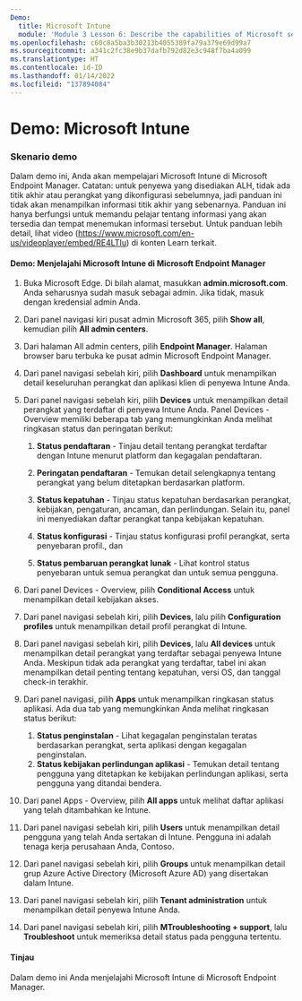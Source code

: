 ```yaml
---
Demo:
  title: Microsoft Intune
  module: 'Module 3 Lesson 6: Describe the capabilities of Microsoft security solutions: Describe endpoint security with Microsoft Intune'
ms.openlocfilehash: c60c8a5ba3b30213b4055389fa79a379e69d99a7
ms.sourcegitcommit: a341c2fc38e9b37dafb792d82e3c948f7ba4a099
ms.translationtype: HT
ms.contentlocale: id-ID
ms.lasthandoff: 01/14/2022
ms.locfileid: "137894084"
---
```

# <a name="demo-microsoft-intune"></a>Demo: Microsoft Intune

### <a name="demo-scenario"></a>Skenario demo

Dalam demo ini, Anda akan mempelajari Microsoft Intune di Microsoft Endpoint Manager. Catatan: untuk penyewa yang disediakan ALH, tidak ada titik akhir atau perangkat yang dikonfigurasi sebelumnya, jadi panduan ini tidak akan menampilkan informasi titik akhir yang sebenarnya. Panduan ini hanya berfungsi untuk memandu pelajar tentang informasi yang akan tersedia dan tempat menemukan informasi tersebut.  Untuk panduan lebih detail, lihat video (<https://www.microsoft.com/en-us/videoplayer/embed/RE4LTIu>) di konten Learn terkait.



#### <a name="demo-explore-microsoft-intune-in-microsoft-endpoint-manager"></a>Demo: Menjelajahi Microsoft Intune di Microsoft Endpoint Manager

1. Buka Microsoft Edge. Di bilah alamat, masukkan **admin.microsoft.com**.  Anda seharusnya sudah masuk sebagai admin.  Jika tidak, masuk dengan kredensial admin Anda.

1. Dari panel navigasi kiri pusat admin Microsoft 365, pilih **Show all**, kemudian pilih **All admin centers**.

1. Dari halaman All admin centers, pilih **Endpoint Manager**.  Halaman browser baru terbuka ke pusat admin Microsoft Endpoint Manager.

1. Dari panel navigasi sebelah kiri, pilih **Dashboard** untuk menampilkan detail keseluruhan perangkat dan aplikasi klien di penyewa Intune Anda.

1. Dari panel navigasi sebelah kiri, pilih **Devices** untuk menampilkan detail perangkat yang terdaftar di penyewa Intune Anda. Panel Devices - Overview memiliki beberapa tab yang memungkinkan Anda melihat ringkasan status dan peringatan berikut:
    1. **Status pendaftaran** - Tinjau detail tentang perangkat terdaftar dengan Intune menurut platform dan kegagalan pendaftaran.
    
    1. **Peringatan pendaftaran** - Temukan detail selengkapnya tentang perangkat yang belum ditetapkan berdasarkan platform.
    1. **Status kepatuhan** - Tinjau status kepatuhan berdasarkan perangkat, kebijakan, pengaturan, ancaman, dan perlindungan. Selain itu, panel ini menyediakan daftar perangkat tanpa kebijakan kepatuhan.
    1. **Status konfigurasi** - Tinjau status konfigurasi profil perangkat, serta penyebaran profil., dan
    1. **Status pembaruan perangkat lunak** - Lihat kontrol status penyebaran untuk semua perangkat dan untuk semua pengguna.

1. Dari panel Devices - Overview, pilih **Conditional Access** untuk menampilkan detail kebijakan akses.

1. Dari panel navigasi sebelah kiri, pilih **Devices**, lalu pilih **Configuration profiles** untuk menampilkan detail profil perangkat di Intune.

1. Dari panel navigasi sebelah kiri, pilih **Devices**, lalu **All devices** untuk menampilkan detail perangkat yang terdaftar sebagai penyewa Intune Anda.  Meskipun tidak ada perangkat yang terdaftar, tabel ini akan menampilkan detail penting tentang kepatuhan, versi OS, dan tanggal check-in terakhir.

1. Dari panel navigasi, pilih **Apps** untuk menampilkan ringkasan status aplikasi. Ada dua tab yang memungkinkan Anda melihat ringkasan status berikut:
    1. **Status penginstalan** - Lihat kegagalan penginstalan teratas berdasarkan perangkat, serta aplikasi dengan kegagalan penginstalan.
    1. **Status kebijakan perlindungan aplikasi** - Temukan detail tentang pengguna yang ditetapkan ke kebijakan perlindungan aplikasi, serta pengguna yang ditandai bendera.

1. Dari panel Apps - Overview, pilih **All apps** untuk melihat daftar aplikasi yang telah ditambahkan ke Intune.

1. Dari panel navigasi sebelah kiri, pilih **Users** untuk menampilkan detail pengguna yang telah Anda sertakan di Intune. Pengguna ini adalah tenaga kerja perusahaan Anda, Contoso.

1. Dari panel navigasi sebelah kiri, pilih **Groups** untuk menampilkan detail grup Azure Active Directory (Microsoft Azure AD) yang disertakan dalam Intune.

1. Dari panel navigasi sebelah kiri, pilih **Tenant administration** untuk menampilkan detail penyewa Intune Anda.

1. Dari panel navigasi sebelah kiri, pilih **MTroubleshooting + support**, lalu **Troubleshoot** untuk memeriksa detail status pada pengguna tertentu.

#### <a name="review"></a>Tinjau

Dalam demo ini Anda menjelajahi Microsoft Intune di Microsoft Endpoint Manager.
